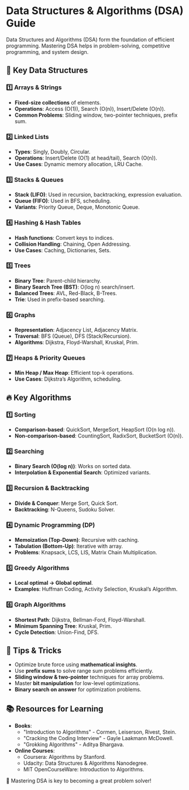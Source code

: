 # Data Structures & Algorithms (DSA) Guide

Data Structures and Algorithms (DSA) form the foundation of efficient programming. Mastering DSA helps in problem-solving, competitive programming, and system design.

## 📌 Key Data Structures

### 1️⃣ Arrays & Strings
- **Fixed-size collections** of elements.
- **Operations**: Access (O(1)), Search (O(n)), Insert/Delete (O(n)).
- **Common Problems**: Sliding window, two-pointer techniques, prefix sum.

### 2️⃣ Linked Lists
- **Types**: Singly, Doubly, Circular.
- **Operations**: Insert/Delete (O(1) at head/tail), Search (O(n)).
- **Use Cases**: Dynamic memory allocation, LRU Cache.

### 3️⃣ Stacks & Queues
- **Stack (LIFO)**: Used in recursion, backtracking, expression evaluation.
- **Queue (FIFO)**: Used in BFS, scheduling.
- **Variants**: Priority Queue, Deque, Monotonic Queue.

### 4️⃣ Hashing & Hash Tables
- **Hash functions**: Convert keys to indices.
- **Collision Handling**: Chaining, Open Addressing.
- **Use Cases**: Caching, Dictionaries, Sets.

### 5️⃣ Trees
- **Binary Tree**: Parent-child hierarchy.
- **Binary Search Tree (BST)**: O(log n) search/insert.
- **Balanced Trees**: AVL, Red-Black, B-Trees.
- **Trie**: Used in prefix-based searching.

### 6️⃣ Graphs
- **Representation**: Adjacency List, Adjacency Matrix.
- **Traversal**: BFS (Queue), DFS (Stack/Recursion).
- **Algorithms**: Dijkstra, Floyd-Warshall, Kruskal, Prim.

### 7️⃣ Heaps & Priority Queues
- **Min Heap / Max Heap**: Efficient top-k operations.
- **Use Cases**: Dijkstra’s Algorithm, scheduling.

## 🔥 Key Algorithms

### 1️⃣ Sorting
- **Comparison-based**: QuickSort, MergeSort, HeapSort (O(n log n)).
- **Non-comparison-based**: CountingSort, RadixSort, BucketSort (O(n)).

### 2️⃣ Searching
- **Binary Search (O(log n))**: Works on sorted data.
- **Interpolation & Exponential Search**: Optimized variants.

### 3️⃣ Recursion & Backtracking
- **Divide & Conquer**: Merge Sort, Quick Sort.
- **Backtracking**: N-Queens, Sudoku Solver.

### 4️⃣ Dynamic Programming (DP)
- **Memoization (Top-Down)**: Recursive with caching.
- **Tabulation (Bottom-Up)**: Iterative with array.
- **Problems**: Knapsack, LCS, LIS, Matrix Chain Multiplication.

### 5️⃣ Greedy Algorithms
- **Local optimal -> Global optimal**.
- **Examples**: Huffman Coding, Activity Selection, Kruskal’s Algorithm.

### 6️⃣ Graph Algorithms
- **Shortest Path**: Dijkstra, Bellman-Ford, Floyd-Warshall.
- **Minimum Spanning Tree**: Kruskal, Prim.
- **Cycle Detection**: Union-Find, DFS.

## 🎯 Tips & Tricks
- Optimize brute force using **mathematical insights**.
- Use **prefix sums** to solve range sum problems efficiently.
- **Sliding window & two-pointer** techniques for array problems.
- Master **bit manipulation** for low-level optimizations.
- **Binary search on answer** for optimization problems.

## 📚 Resources for Learning
- **Books**:
  - "Introduction to Algorithms" - Cormen, Leiserson, Rivest, Stein.
  - "Cracking the Coding Interview" - Gayle Laakmann McDowell.
  - "Grokking Algorithms" - Aditya Bhargava.
- **Online Courses**:
  - Coursera: Algorithms by Stanford.
  - Udacity: Data Structures & Algorithms Nanodegree.
  - MIT OpenCourseWare: Introduction to Algorithms.

🚀 Mastering DSA is key to becoming a great problem solver!


